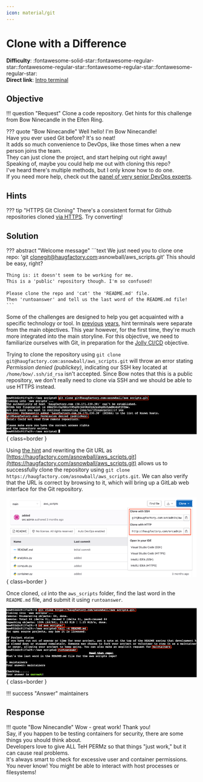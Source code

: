 ```yaml
---
icon: material/git
---
```


# Clone with a Difference

**Difficulty**: :fontawesome-solid-star::fontawesome-regular-star::fontawesome-regular-star::fontawesome-regular-star::fontawesome-regular-star:<br/>
**Direct link**: [Intro terminal](https://hhc22-wetty.kringlecon.com/?&challenge=intro)


## Objective

!!! question "Request"
    Clone a code repository. Get hints for this challenge from Bow Ninecandle in the Elfen Ring.

??? quote "Bow Ninecandle"
    Well hello! I'm Bow Ninecandle!<br/>
    Have you ever used Git before? It's so neat!<br/>
    It adds so much convenience to DevOps, like those times when a new person joins the team.<br/>
    They can just clone the project, and start helping out right away!<br/>
    Speaking of, maybe you could help me out with cloning this repo?<br/>
    I've heard there's multiple methods, but I only know how to do one.<br/>
    If you need more help, check out the [panel of very senior DevOps experts](https://youtu.be/vIQY_FH1SVk).


## Hints

??? tip "HTTPS Git Cloning"
    There's a consistent format for Github repositories cloned [via HTTPS](https://github.com/git-guides/git-clone). Try converting!


## Solution

??? abstract "Welcome message"
    ```text
    We just need you to clone one repo:
    'git clonegit@haugfactory.com:asnowball/aws_scripts.git'
    This should be easy, right?

    Thing is: it doesn't seem to be working for me.
    This is a 'public' repository though. I'm so confused!

    Please clone the repo and 'cat' the 'README.md' file.
    Then 'runtoanswer' and tell us the last word of the README.md file!
    ```

Some of the challenges are designed to help you get acquainted with a specific technology or tool. In [previous](https://n00.be/HolidayHackChallenge2021/hints/h2/) [years](https://n00.be/HolidayHackChallenge2020/hints/h2/), hint terminals were separate from the main objectives. This year however, for the first time, they're much more integrated into the main storyline. For this objective, we need to familiarize ourselves with Git, in preparation for the [Jolly CI/CD](./o7.md) objective.

Trying to clone the repository using `git clone git@haugfactory.com:asnowball/aws_scripts.git` will throw an error stating *Permission denied (publickey)*, indicating our SSH key located at `/home/bow/.ssh/id_rsa` isn't accepted. Since Bow notes that this is a public repository, we don't really need to clone via SSH and we should be able to use HTTPS instead.

![Clone error](../img/objectives/o5/clone_error.png){ class=border }

Using [the hint](https://github.com/git-guides/git-clone) and rewriting the Git URL as [https://haugfactory.com/asnowball/aws_scripts.git](https://haugfactory.com/asnowball/aws_scripts.git) allows us to successfully clone the repository using `git clone https://haugfactory.com/asnowball/aws_scripts.git`. We can also verify that the URL is correct by browsing to it, which will bring up a GitLab web interface for the Git repository.


![Gitlab UI](../img/objectives/o5/gitlab_ui.png){ class=border }

Once cloned, `cd` into the `aws_scripts` folder, find the last word in the `README.md` file, and submit it using `runtoanswer`.

![Solution](../img/objectives/o5/solution.png){ class=border }

!!! success "Answer"
    maintainers


## Response

!!! quote "Bow Ninecandle"
    Wow - great work! Thank you!<br/>
    Say, if you happen to be testing containers for security, there are some things you should think about.<br/>
    Developers love to give ALL TeH PERMz so that things "just work," but it can cause real problems.<br/>
    It's always smart to check for excessive user and container permissions.<br/>
    You never know! You might be able to interact with host processes or filesystems!
